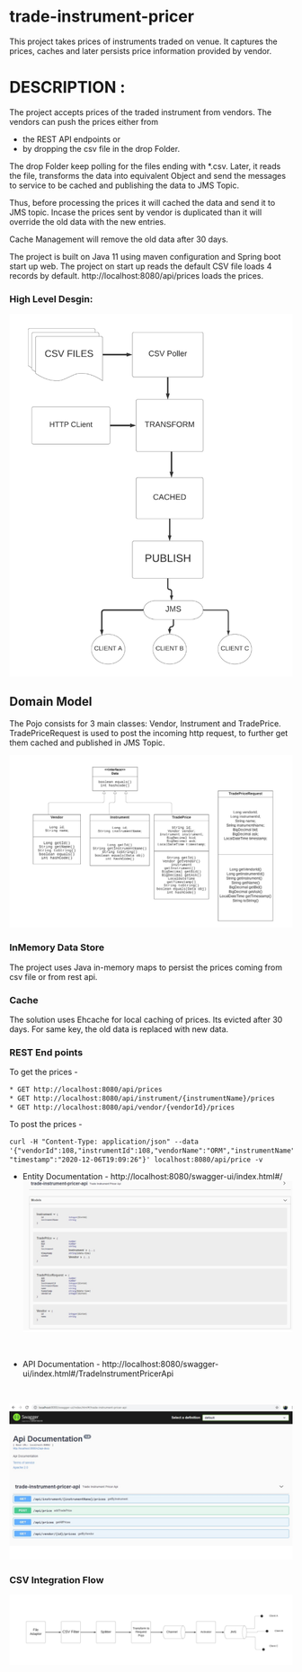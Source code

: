 # trade-instrument-pricer
This project takes prices of instruments traded on venue. It captures the prices, caches and later persists price information provided by vendor.
# DESCRIPTION :
The project accepts prices of the traded instrument from vendors. The vendors can push the prices either from 
* the REST API endpoints or 
* by dropping the csv file in the drop Folder.
    
The drop Folder keep polling for
the files ending with *.csv. Later, it reads the file, transforms the data into equivalent Object and send the messages
to service to be cached and publishing the data to JMS Topic.

Thus, before processing the prices it will cached the data and send it to JMS topic. Incase the prices sent by vendor is
duplicated than it will override the old data with the new entries.

Cache Management will remove the old data after 30 days.

The project is built on Java 11 using maven configuration and Spring boot start up web.
The project on start up reads the default CSV file loads 4 records by default.
http://localhost:8080/api/prices loads the prices.

### High Level Desgin:

![High Level Diagram](uml-diagram/HLD.jpeg)

## Domain Model
The Pojo consists for 3 main classes: Vendor, Instrument and TradePrice.
TradePriceRequest is used to post the incoming http request, to further get them cached and published in JMS Topic.

![Model](uml-diagram/classDiagram.jpeg)

### InMemory Data Store
The project uses Java in-memory maps to persist the prices coming from csv file or from rest api. 

### Cache
The solution uses Ehcache for local caching of prices. Its evicted after 30 days.
For same key, the old data is replaced with new data.

### REST End points

To get the prices -
```
* GET http://localhost:8080/api/prices
* GET http://localhost:8080/api/instrument/{instrumentName}/prices
* GET http://localhost:8080/api/vendor/{vendorId}/prices
```
To post the prices -
```
curl -H "Content-Type: application/json" --data '{"vendorId":108,"instrumentId":108,"vendorName":"ORM","instrumentName":"GOOG","bid":102.34,"ask":103.50, "timestamp":"2020-12-06T19:09:26"}' localhost:8080/api/price -v
```

* Entity Documentation - http://localhost:8080/swagger-ui/index.html#/
![Model](uml-diagram/entityModel.jpg)
<br/>

* API Documentation - http://localhost:8080/swagger-ui/index.html#/TradeInstrumentPricerApi
<br/>
  
![API End Points](uml-diagram/apiEndPoints.jpeg)


### CSV Integration Flow


![Flow](uml-diagram/CsvIntegrationFlow.jpeg)
